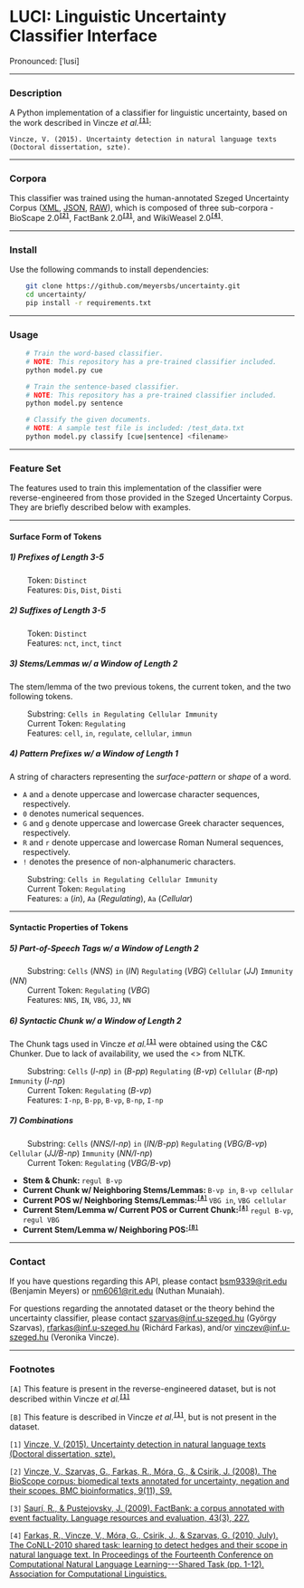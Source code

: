 # LUCI: Linguistic Uncertainty Classifier Interface

Pronounced: &#91;&#x2C8;lusi&#93;

---
### Description

A Python implementation of a classifier for linguistic uncertainty, based on the work described in Vincze <em>et al.</em><sup><b>[`[1]`](#f1)</b></sup>:

```
Vincze, V. (2015). Uncertainty detection in natural language texts (Doctoral dissertation, szte).
```

---
### Corpora

This classifier was trained using the human-annotated Szeged Uncertainty Corpus ([XML](http://rgai.inf.u-szeged.hu/index.php?lang=en&page=uncertainty), [JSON](http://people.rc.rit.edu/~bsm9339/corpora/szeged_uncertainty/szeged_uncertainty_json.tar.gz), [RAW](http://rgai.inf.u-szeged.hu/project/nlp/uncertainty/clexperiments.zip)), which is composed of three sub-corpora - BioScape 2.0<sup><b>[`[2]`](#f2)</b></sup>, FactBank 2.0<sup><b>[`[3]`](#f3)</b></sup>, and WikiWeasel 2.0<sup><b>[`[4]`](#f4)</b></sup>.

---
### Install

Use the following commands to install dependencies:

``` bash
    git clone https://github.com/meyersbs/uncertainty.git
    cd uncertainty/
    pip install -r requirements.txt
```

---
### Usage

``` bash
    # Train the word-based classifier.
    # NOTE: This repository has a pre-trained classifier included.
    python model.py cue

    # Train the sentence-based classifier.
    # NOTE: This repository has a pre-trained classifier included.
    python model.py sentence

    # Classify the given documents.
    # NOTE: A sample test file is included: /test_data.txt
    python model.py classify [cue|sentence] <filename>
```

---
### Feature Set

The features used to train this implementation of the classifier were reverse-engineered from those provided in the Szeged Uncertainty Corpus. They are briefly described below with examples.

---
#### Surface Form of Tokens

##### 1) Prefixes of Length 3-5

&nbsp;&nbsp;&nbsp;&nbsp;&nbsp;&nbsp;&nbsp;&nbsp;Token: ``Distinct``<br>
&nbsp;&nbsp;&nbsp;&nbsp;&nbsp;&nbsp;&nbsp;&nbsp;Features: ``Dis``, ``Dist``, ``Disti``

##### 2) Suffixes of Length 3-5

&nbsp;&nbsp;&nbsp;&nbsp;&nbsp;&nbsp;&nbsp;&nbsp;Token: ``Distinct``<br>
&nbsp;&nbsp;&nbsp;&nbsp;&nbsp;&nbsp;&nbsp;&nbsp;Features: ``nct``, ``inct``, ``tinct``

##### 3) Stems/Lemmas w/ a Window of Length 2

The stem/lemma of the two previous tokens, the current token, and the two following tokens.

&nbsp;&nbsp;&nbsp;&nbsp;&nbsp;&nbsp;&nbsp;&nbsp;Substring: ``Cells in Regulating Cellular Immunity``<br>
&nbsp;&nbsp;&nbsp;&nbsp;&nbsp;&nbsp;&nbsp;&nbsp;Current Token: ``Regulating``<br>
&nbsp;&nbsp;&nbsp;&nbsp;&nbsp;&nbsp;&nbsp;&nbsp;Features: ``cell``, ``in``, ``regulate``, ``cellular``, ``immun``

##### 4) Pattern Prefixes w/ a Window of Length 1

A string of characters representing the <em>surface-pattern</em> or <em>shape</em> of a word.
* ``A`` and ``a`` denote uppercase and lowercase character sequences, respectively.
* ``0`` denotes numerical sequences.
* ``G`` and ``g`` denote uppercase and lowercase Greek character sequences, respectively.
* ``R`` and ``r`` denote uppercase and lowercase Roman Numeral sequences, respectively.
* ``!`` denotes the presence of non-alphanumeric characters.

&nbsp;&nbsp;&nbsp;&nbsp;&nbsp;&nbsp;&nbsp;&nbsp;Substring: ``Cells in Regulating Cellular Immunity``<br>
&nbsp;&nbsp;&nbsp;&nbsp;&nbsp;&nbsp;&nbsp;&nbsp;Current Token: ``Regulating``<br>
&nbsp;&nbsp;&nbsp;&nbsp;&nbsp;&nbsp;&nbsp;&nbsp;Features: ``a`` (<em>in</em>), ``Aa`` (<em>Regulating</em>), ``Aa`` (<em>Cellular</em>)

---
#### Syntactic Properties of Tokens

##### 5) Part-of-Speech Tags w/ a Window of Length 2

&nbsp;&nbsp;&nbsp;&nbsp;&nbsp;&nbsp;&nbsp;&nbsp;Substring: ``Cells`` (<em>NNS</em>) ``in`` (<em>IN</em>) ``Regulating`` (<em>VBG</em>) ``Cellular`` (<em>JJ</em>) ``Immunity`` (<em>NN</em>) <br>
&nbsp;&nbsp;&nbsp;&nbsp;&nbsp;&nbsp;&nbsp;&nbsp;Current Token: ``Regulating`` (<em>VBG</em>) <br>
&nbsp;&nbsp;&nbsp;&nbsp;&nbsp;&nbsp;&nbsp;&nbsp;Features: ``NNS``, ``IN``, ``VBG``, ``JJ``, ``NN``

##### 6) Syntactic Chunk w/ a Window of Length 2

The Chunk tags used in Vincze <em>et al.</em><sup><b>[`[1]`](#f1)</b></sup> were obtained using the C&C Chunker. Due to lack of availability, we used the <<CHUNKER>> from NLTK.

&nbsp;&nbsp;&nbsp;&nbsp;&nbsp;&nbsp;&nbsp;&nbsp;Substring: ``Cells`` (<em>I-np</em>) ``in`` (<em>B-pp</em>) ``Regulating`` (<em>B-vp</em>) ``Cellular`` (<em>B-np</em>) ``Immunity`` (<em>I-np</em>) <br>
&nbsp;&nbsp;&nbsp;&nbsp;&nbsp;&nbsp;&nbsp;&nbsp;Current Token: ``Regulating`` (<em>B-vp</em>) <br>
&nbsp;&nbsp;&nbsp;&nbsp;&nbsp;&nbsp;&nbsp;&nbsp;Features: ``I-np``, ``B-pp``, ``B-vp``, ``B-np``, ``I-np``

##### 7) Combinations

&nbsp;&nbsp;&nbsp;&nbsp;&nbsp;&nbsp;&nbsp;&nbsp;Substring: ``Cells`` (<em>NNS/I-np</em>) ``in`` (<em>IN/B-pp</em>) ``Regulating`` (<em>VBG/B-vp</em>) ``Cellular`` (<em>JJ/B-np</em>) ``Immunity`` (<em>NN/I-np</em>) <br>
&nbsp;&nbsp;&nbsp;&nbsp;&nbsp;&nbsp;&nbsp;&nbsp;Current Token: ``Regulating`` (<em>VBG/B-vp</em>)
* <b>Stem &amp; Chunk: </b> ``regul B-vp``
* <b>Current Chunk w/ Neighboring Stems/Lemmas: </b> ``B-vp in``, ``B-vp cellular``
* <b>Current POS w/ Neighboring Stems/Lemmas:<sup><b>[`[A]`](#n1)</b></sup> </b> ``VBG in``, ``VBG cellular``
* <b>Current Stem/Lemma w/ Current POS or Current Chunk:<sup><b>[`[A]`](#n1)</b></sup> </b> ``regul B-vp``, ``regul VBG``
* <b>Current Stem/Lemma w/ Neighboring POS:<sup><b>[`[B]`](#n2)</b></sup> </b>

---
### Contact
If you have questions regarding this API, please contact [bsm9339@rit.edu](mailto:bsm9339@rit.edu) (Benjamin Meyers) or [nm6061@rit.edu](mailto:nm6061@rit.edu) (Nuthan Munaiah).

For questions regarding the annotated dataset or the theory behind the uncertainty classifier, please contact [szarvas@inf.u-szeged.hu](mailto:szarvas@inf.u-szeged.hu) (György Szarvas), [rfarkas@inf.u-szeged.hu](mailto:rfarkas@inf.u-szeged.hu) (Richárd Farkas), and/or [vinczev@inf.u-szeged.hu](mailto:vinczev@inf.u-szeged.hu) (Veronika Vincze).

---
### Footnotes

<a name="n1">`[A]`</a> This feature is present in the reverse-engineered dataset, but is not described within Vincze <em>et al.</em><sup><b>[`[1]`](#f1)</b></sup>

<a name="n2">`[B]`</a> This feature is described in Vincze <em>et al.</em><sup><b>[`[1]`](#f1)</b></sup>, but is not present in the dataset.

<a name="f1">`[1]`</a> [Vincze, V. (2015). Uncertainty detection in natural language texts (Doctoral dissertation, szte).](http://doktori.bibl.u-szeged.hu/2291/1/Vincze_Veronika_tezis.pdf)

<a name="f2">`[2]`</a> [Vincze, V., Szarvas, G., Farkas, R., Móra, G., & Csirik, J. (2008). The BioScope corpus: biomedical texts annotated for uncertainty, negation and their scopes. BMC bioinformatics, 9(11), S9.](https://bmcbioinformatics.biomedcentral.com/articles/10.1186/1471-2105-9-S11-S9)

<a name="f3">`[3]`</a> [Saurí, R., & Pustejovsky, J. (2009). FactBank: a corpus annotated with event factuality. Language resources and evaluation, 43(3), 227.](https://link.springer.com/article/10.1007/s10579-0$)

<a name="f4">`[4]`</a> [Farkas, R., Vincze, V., Móra, G., Csirik, J., & Szarvas, G. (2010, July). The CoNLL-2010 shared task: learning to detect hedges and their scope in natural language text. In Proceedings of the Fourteenth Conference on Computational Natural Language Learning---Shared Task (pp. 1-12). Association for Computational Linguistics.](https://www.researchgate.net/profile/Domonkos_Tikk2/publication/2347862$)
